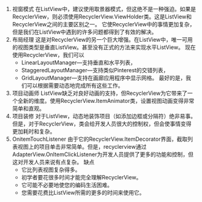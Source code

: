 1. 视窗模式
在ListView中，建议使用取景器模式，但这绝不是一种强迫。如果是RecyclerView，则必须使用RecyclerView.ViewHolder类。这是ListView和RecyclerView之间的主要区别之一。
它使RecyclerView中的事情更加复杂，但是我们在ListView中遇到的许多问题都得到了有效的解决。
2. 布局经理
这是对RecyclerView的另一个巨大增强。在ListView中，唯一可用的视图类型是垂直ListView。甚至没有正式的方法来实现水平ListView。
现在使用RecyclerView，我们可以
   - LinearLayoutManager—支持垂直和水平列表，
   - StaggeredLayoutManager—支持类似Pinterest的交错列表，
   - GridLayoutManager—支持在画廊应用程序中显示网格。
  最好的是，我们可以根据需要动态地完成所有这些工作。
3. 项目动画师
  ListView缺乏对良好动画的支持，但RecyclerView为它带来了一个全新的维度。使用RecyclerView.ItemAnimator类，设置视图动画变得非常简单和直观。
4. 项目装修
  对于ListView，动态地装饰项目（如添加边框或分隔符）绝非易事。但是，对于RecyclerView，类会给开发人员很大的控制权，但会使事情变得更加耗时和复杂。
5. OnitemTouchListener
  由于它的RecyclerView.ItemDecorator界面，截取列表视图上的项目单击非常简单。但是，recyclerview通过AdapterView.OnItemClickListener为开发人员提供了更多的功能和控制，但这对开发人员来说有点复杂。
  缺点
   - 它比列表视图复杂得多。
   - 初学者要花很多时间才能完全理解RecyclerView。
   - 它可能不必要地使您的编码生活困难。
   - 您需要花费比ListView所需的更多的时间来使用它。
